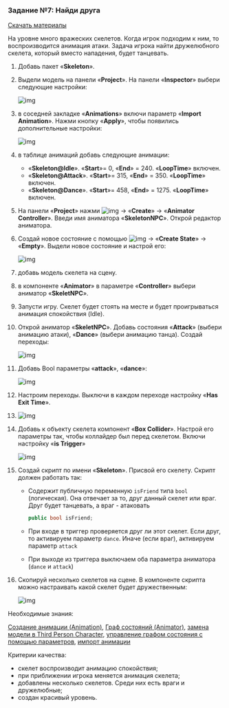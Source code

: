 ### Задание №7: Найди друга

 [Скачать материалы](http://unity3d.unium.ru/storage/lesson15/skeleton.zip)

На уровне много вражеских скелетов. Когда игрок подходим к ним, то воспроизводится анимация атаки. Задача игрока найти дружелюбного скелета, который вместо нападения, будет танцевать.

1. Добавь пакет «**Skeleton**».

2. Выдели модель на панели «**Project**». На панели «**Inspector**» выбери следующие настройки:

   ![img](http://unity3d.unium.ru/lessons/lesson15/images/humanoid_rig.jpg)

3. в соседней закладке «**Animations**» включи параметр «**Import Animation**». Нажми кнопку «**Apply**», чтобы появились дополнительные настройки:

   ![img](http://unity3d.unium.ru/lessons/lesson15/images/import2.jpg)

4. в таблице анимаций добавь следующие анимации:

   - «**Skeleton@Idle**». «**Start**»= 0, «**End**» = 240. «**LoopTime**» включен.
   - «**Skeleton@Attack**». «**Start**»= 315, «**End**» = 350. «**LoopTime**» включен.
   - «**Skeleton@Dance**». «**Start**»= 458, «**End**» = 1275. «**LoopTime**» включен.

5. На панели «**Project**» нажми ![img](http://unity3d.unium.ru/images/rmb.png) → «**Create**» → «**Animator Controller**». Введи имя аниматора «**SkeletonNPC**». Открой редактор аниматора.

6. Создай новое состояние с помощью ![img](http://unity3d.unium.ru/images/rmb.png) → «**Create State**» → «**Empty**». Выдели новое состояние и настрой его:

   ![img](http://unity3d.unium.ru/lessons/lesson15/images/npc1.jpg)

7. добавь модель скелета на сцену.

8. в компоненте «**Animator**» в параметре «**Controller**» выбери аниматор «**SkeletNPC**».

9. Запусти игру. Скелет будет стоять на месте и будет проигрываться анимация спокойствия (Idle).

10. Открой аниматор «**SkeletNPC**». Добавь состояния «**Attack**» (выбери анимацию атаки), «**Dance**» (выбери анимацию танца). Создай переходы:

    ![img](http://unity3d.unium.ru/lessons/lesson15/images/npc2.jpg)

11. Добавь Bool параметры «**attack**», «**dance**»:

    ![img](http://unity3d.unium.ru/lessons/lesson15/images/npc3.jpg)

12. Настроим переходы. Выключи в каждом переходе настройку «**Has Exit Time**».

13. ![img](http://unity3d.unium.ru/lessons/lesson15/images/npc4.jpg)

14. Добавь к объекту скелета компонент «**Box Collider**». Настрой его параметры так, чтобы коллайдер был перед скелетом. Включи настройку «**is Trigger**»

    ![img](http://unity3d.unium.ru/lessons/lesson15/images/npc5.jpg)

15. Создай скрипт по имени «**Skeleton**». Присвой его скелету.
    Скрипт должен работать так: 

    - Содержит публичную переменную `isFriend` типа `bool` (логическая). Она отвечает за то, друг данный скелет или враг. Друг будет танцевать, а враг - атаковать

       ```csharp
       public bool isFriend;
       ```

    - При входе в триггер проверяется друг ли этот  скелет. Если друг, то активируем параметр `dance`. Иначе (если враг), активируем параметр `attack`

    - При выходе из триггера выключаем оба параметра аниматора (`dance` и `attack`)

17. Скопируй несколько скелетов на сцене. В компоненте скрипта можно настраивать какой скелет будет дружественным:

    ![img](http://unity3d.unium.ru/lessons/lesson15/images/npc7.jpg)

Необходимые знания:

[Создание анимации (Animation)](https://github.com/UniumGames/Lessons/tree/master/15#%D0%A1%D0%BE%D0%B7%D0%B4%D0%B0%D0%BD%D0%B8%D0%B5-%D0%B0%D0%BD%D0%B8%D0%BC%D0%B0%D1%86%D0%B8%D0%B8-animation), [Граф состояний (Animator)](https://github.com/UniumGames/Lessons/tree/master/15#%D0%93%D1%80%D0%B0%D1%84-%D1%81%D0%BE%D1%81%D1%82%D0%BE%D1%8F%D0%BD%D0%B8%D0%B9-animator), [замена модели в Third Person Character](https://github.com/UniumGames/Lessons/tree/master/15#%D0%97%D0%B0%D0%BC%D0%B5%D0%BD%D0%B0-%D0%BC%D0%BE%D0%B4%D0%B5%D0%BB%D0%B8-%D0%B2-third-person-character), [управление графом состояния с помощью параметров](https://github.com/UniumGames/Lessons/tree/master/15#%D0%A3%D0%BF%D1%80%D0%B0%D0%B2%D0%BB%D0%B5%D0%BD%D0%B8%D0%B5-%D0%B3%D1%80%D0%B0%D1%84%D0%BE%D0%BC-%D1%81%D0%BE%D1%81%D1%82%D0%BE%D1%8F%D0%BD%D0%B8%D1%8F-%D1%81-%D0%BF%D0%BE%D0%BC%D0%BE%D1%89%D1%8C%D1%8E-%D0%BF%D0%B0%D1%80%D0%B0%D0%BC%D0%B5%D1%82%D1%80%D0%BE%D0%B2), [импорт анимации](https://github.com/UniumGames/Lessons/tree/master/15#%D0%98%D0%BC%D0%BF%D0%BE%D1%80%D1%82-%D0%B0%D0%BD%D0%B8%D0%BC%D0%B0%D1%86%D0%B8%D0%B8)

Критерии качества:

- скелет воспроизводит анимацию спокойствия;
- при приближении игрока меняется анимация скелета;
- добавлены несколько скелетов. Среди них есть враги и дружелюбные;
- создан красивый уровень.